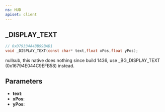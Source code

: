 ```yaml
---
ns: HUD
apiset: client
---
```

## _DISPLAY_TEXT

```c
// 0xD79334A4BB99BAD1
void _DISPLAY_TEXT(const char* text,float xPos,float yPos);
```

nullsub, this native does nothing since build 1436, use _BG_DISPLAY_TEXT (0x16794E044C9EFB58) instead.

## Parameters
* **text**:
* **xPos**:
* **yPos**: